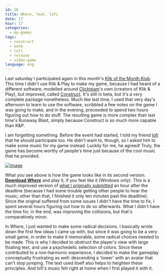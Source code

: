 ```yaml
---
id: 26
title: Where, feat. lofi
date: 17
hour: 17
categories:
  - my-games
tags:
  - construct
  - kotm
  - lofi
  - release
  - video-game
language: eng
---
```


Last saturday I participated again in this month's [Klik of the Month Klub](/2008/08/18/runaway-blast/). This time I didn't use Klik & Play to make my game, because I had heard of a different software, modelled around [Clickteam](http://www.clickteam.com/eng/index.php)'s own (creators of Klik & Play), but improved, called [Construct](http://www.scirra.com/). It's still in beta, but it's a very complete package nonetheless. Much like last time, I used that very day's afternoon to learn to use the software, scribbled a few notes on the game I was going to make, and in the evening, proceeded to spend two hours figuring out how to do stuff. The resulting game is more complex than last time's Runaway Blast, simply because Construct is so much more capable than K&P.

I am forgetting something. Before the event had started, I told my friend [lofi](http://www.fireandrobot.com/) that he should participate too. He didn't want to, though, so I asked him to make some music for my game instead. Luckily for me, he agreed! Truly, the game has become worthy of people's time just because of the cool music that he provided.

[![image](/files/2008/11-where-feat-lofi/where.png "Where screenshot")](/files/2008/11-where-feat-lofi/where.png)

What you see above is how the game looks like in its second version. **[Download _Where_](//www.agj.cl/files/games/where2.zip)** and play it, if you feel like it (Windows only). This is a much improved version of [what I originally submitted](http://www.glorioustrainwrecks.com/node/248#comment-1346) an hour after the deadline (because I had some trouble getting other people to hear the music; other than that, I finished it only ten minutes past the deadline). Since the original suffered from some issues I didn't have the time to fix, I spent several hours figuring out how to do so afterwards. What I didn't have the time for, in the end, was improving the collisions, but that's comparatively minor.

In Where, I just wanted to make some radical decisions. I basically wrote down the first few ideas I came up with, but since it was going to be a very small game, in order to make it memorable, some radical choices needed to be made. This is why I decided to obstruct the player's view with large floating text, and use a psychedelic selection of colors. Since these contributed to a non-harmonic experience, I decided to make the gameplay conceptually frustrating as well: descending a 'tower' with an avatar that can't stop jumping. The text used itself also helps to heighten these principles. And lofi's music felt right at home when I first played it with it.
